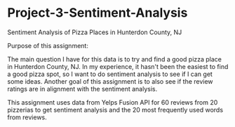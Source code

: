 # Project-3-Sentiment-Analysis
Sentiment Analysis of Pizza Places in Hunterdon County, NJ

Purpose of this assignment:

The main question I have for this data is to try and find a good pizza place in Hunterdon County, NJ. In my experience, it hasn't been the easiest to find a good pizza spot, so I want to do sentiment analysis to see if I can get some ideas.
Another goal of this assignment is to also see if the review ratings are in alignment with the sentiment analysis.

This assignment uses data from Yelps Fusion API for 60 reviews from 20 pizzerias to get sentiment analysis and the 20 most frequently used words from reviews. 
